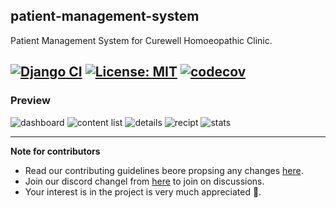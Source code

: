## patient-management-system
Patient Management System for Curewell Homoeopathic Clinic.

[![Django CI](https://github.com/Curewell-Homeo-Clinic/admin-system/actions/workflows/django.yml/badge.svg)](https://github.com/Curewell-Homeo-Clinic/admin-system/actions/workflows/django.yml)
[![License: MIT](https://img.shields.io/badge/License-MIT-yellow.svg)](https://opensource.org/licenses/MIT)
[![codecov](https://codecov.io/gh/Curewell-Homeo-Clinic/admin-system/branch/dev/graph/badge.svg?token=Y17Q6LNOXG)](https://codecov.io/gh/Curewell-Homeo-Clinic/admin-system)
---

### Preview

<img src="https://user-images.githubusercontent.com/76873719/145682940-2aae3aac-1a2b-4d0e-8703-87c261ce7a70.png" alt="dashboard"/>     
<img src="https://user-images.githubusercontent.com/76873719/145682971-b014ecd9-9362-4675-9917-5edc03aa0f28.png" alt="content list" />
<img src="https://user-images.githubusercontent.com/76873719/145682973-780666be-56f6-4374-8583-846b053c152c.png" alt="details" />
<img src="https://user-images.githubusercontent.com/76873719/145682974-30cb0af5-ea1a-4a9f-abee-4c82efe1164e.png" alt="recipt" />
<img src="https://user-images.githubusercontent.com/76873719/146515084-7add6167-0790-4a20-9bfc-0245921b9ade.png" alt="stats" />


---
**Note for contributors**
- Read our contributing guidelines beore propsing any changes [here](https://github.com/Curewell-Homeo-Clinic/admin-system/blob/master/CONTRIBUTING.md).
- Join our discord changel from [here](https://discord.gg/s9xNnaEY) to join on discussions.
- Your interest is in the project is very much appreciated 🥰.
